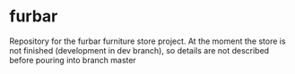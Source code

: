 # furbar
Repository for the furbar furniture store project. At the moment the store is not finished (development in dev branch), so details are not described before pouring into branch master
